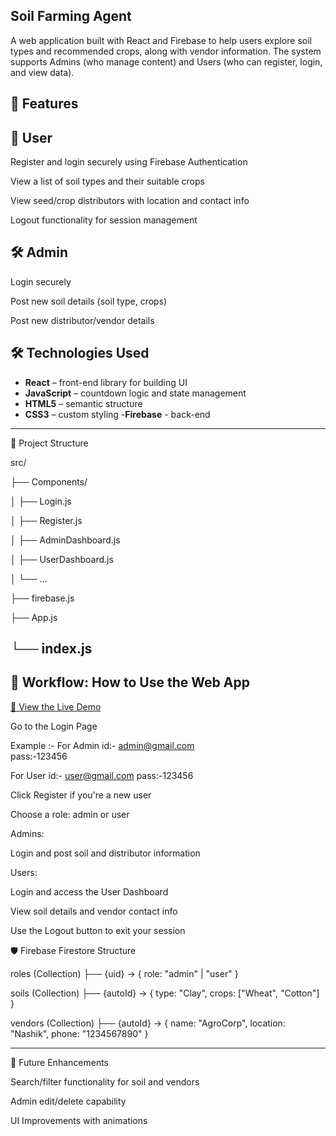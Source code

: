 Soil Farming Agent
----------------------------
A web application built with React and Firebase to help users explore soil types and recommended crops, along with vendor information. The system supports Admins (who manage content) and Users (who can register, login, and view data).

🔧 Features
------------
👤 User
---------

Register and login securely using Firebase Authentication

View a list of soil types and their suitable crops

View seed/crop distributors with location and contact info

Logout functionality for session management

🛠 Admin
----------

Login securely

Post new soil details (soil type, crops)

Post new distributor/vendor details


## 🛠️ Technologies Used

- **React** – front-end library for building UI
- **JavaScript** – countdown logic and state management
- **HTML5** – semantic structure
- **CSS3** – custom styling
-**Firebase** - back-end 

---

📁 Project Structure

src/

├── Components/

│   ├── Login.js

│   ├── Register.js

│   ├── AdminDashboard.js

│   ├── UserDashboard.js

│   └── ...

├── firebase.js

├── App.js

└── index.js
------------------------------------
🧭 Workflow: How to Use the Web App
-----------------------------------

[🔗 View the Live Demo](https://Tempest200.github.io/soil-farming-agent)  


Go to the Login Page

Example :-
 For Admin id:- admin@gmail.com     
           pass:-123456
 
 For User id:- user@gmail.com
pass:-123456


Click Register if you're a new user

Choose a role: admin or user

Admins:

Login and post soil and distributor information

Users:

Login and access the User Dashboard

View soil details and vendor contact info

Use the Logout button to exit your session


🛡 Firebase Firestore Structure

roles (Collection)
├── {uid} → { role: "admin" | "user" }

soils (Collection)
├── {autoId} → { type: "Clay", crops: ["Wheat", "Cotton"] }

vendors (Collection)
├── {autoId} → { name: "AgroCorp", location: "Nashik", phone: "1234567890" }


-------------------------------

📌 Future Enhancements

Search/filter functionality for soil and vendors

Admin edit/delete capability

UI Improvements with animations